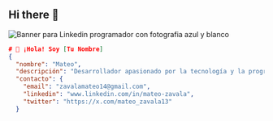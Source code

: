## Hi there 👋
![Banner para Linkedin programador con fotografia azul y blanco](https://github.com/zvMateo/zvMateo/assets/139931645/affb3a0f-c8ca-45f0-b9d8-63bb4d321118)
``` json
# 👋 ¡Hola! Soy [Tu Nombre]
{
  "nombre": "Mateo",
  "descripción": "Desarrollador apasionado por la tecnología y la programación.",
  "contacto": {
    "email": "zavalamateo14@gmail.com",
    "linkedin": "www.linkedin.com/in/mateo-zavala",
    "twitter": "https://x.com/mateo_zavala13"
  }
```
